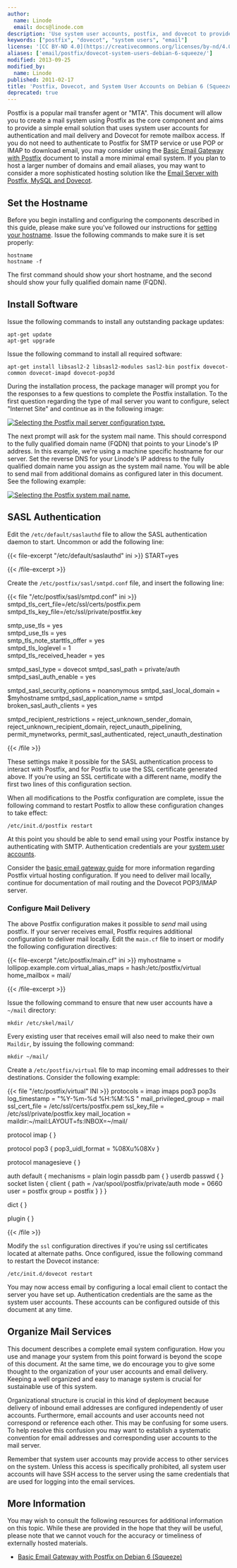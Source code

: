 ```yaml
---
author:
  name: Linode
  email: docs@linode.com
description: 'Use system user accounts, postfix, and dovecot to provide'
keywords: ["postfix", "dovecot", "system users", "email"]
license: '[CC BY-ND 4.0](https://creativecommons.org/licenses/by-nd/4.0)'
aliases: ['email/postfix/dovecot-system-users-debian-6-squeeze/']
modified: 2013-09-25
modified_by:
  name: Linode
published: 2011-02-17
title: 'Postfix, Dovecot, and System User Accounts on Debian 6 (Squeeze)'
deprecated: true
---
```


Postfix is a popular mail transfer agent or "MTA". This document will allow you to create a mail system using Postfix as the core component and aims to provide a simple email solution that uses system user accounts for authentication and mail delivery and Dovecot for remote mailbox access. If you do not need to authenticate to Postfix for SMTP service or use POP or IMAP to download email, you may consider using the [Basic Email Gateway with Postfix](/docs/email/postfix/gateway-debian-6-squeeze) document to install a more minimal email system. If you plan to host a larger number of domains and email aliases, you may want to consider a more sophisticated hosting solution like the [Email Server with Postfix, MySQL and Dovecot](/docs/email/postfix/).

Set the Hostname
----------------

Before you begin installing and configuring the components described in this guide, please make sure you've followed our instructions for [setting your hostname](/docs/getting-started#sph_set-the-hostname). Issue the following commands to make sure it is set properly:

    hostname
    hostname -f

The first command should show your short hostname, and the second should show your fully qualified domain name (FQDN).

Install Software
----------------

Issue the following commands to install any outstanding package updates:

    apt-get update
    apt-get upgrade

Issue the following command to install all required software:

    apt-get install libsasl2-2 libsasl2-modules sasl2-bin postfix dovecot-common dovecot-imapd dovecot-pop3d

During the installation process, the package manager will prompt you for the responses to a few questions to complete the Postfix installation. To the first question regarding the type of mail server you want to configure, select "Internet Site" and continue as in the following image:

[![Selecting the Postfix mail server configuration type.](/docs/assets/85-postfix-courier-mysql-02-mail-server-type-2.png)](/docs/assets/85-postfix-courier-mysql-02-mail-server-type-2.png)

The next prompt will ask for the system mail name. This should correspond to the fully qualified domain name (FQDN) that points to your Linode's IP address. In this example, we're using a machine specific hostname for our server. Set the reverse DNS for your Linode's IP address to the fully qualified domain name you assign as the system mail name. You will be able to send mail from additional domains as configured later in this document. See the following example:

[![Selecting the Postfix system mail name.](/docs/assets/86-postfix-courier-mysql-02-mail-server-type-3.png)](/docs/assets/86-postfix-courier-mysql-02-mail-server-type-3.png)

SASL Authentication
-------------------

Edit the `/etc/default/saslauthd` file to allow the SASL authentication daemon to start. Uncommon or add the following line:

{{< file-excerpt "/etc/default/saslauthd" ini >}}
START=yes

{{< /file-excerpt >}}


Create the `/etc/postfix/sasl/smtpd.conf` file, and insert the following line:

{{< file "/etc/postfix/sasl/smtpd.conf" ini >}}
smtpd_tls_cert_file=/etc/ssl/certs/postfix.pem
smtpd_tls_key_file=/etc/ssl/private/postfix.key

smtp_use_tls = yes                                                                                               
smtpd_use_tls = yes                                                                                              
smtp_tls_note_starttls_offer = yes                                                                               
smtpd_tls_loglevel = 1                                                                                           
smtpd_tls_received_header = yes                                                                                  

smtpd_sasl_type = dovecot
smtpd_sasl_path = private/auth
smtpd_sasl_auth_enable = yes

smtpd_sasl_security_options = noanonymous
smtpd_sasl_local_domain = $myhostname
smtpd_sasl_application_name = smtpd
broken_sasl_auth_clients = yes

smtpd_recipient_restrictions = reject_unknown_sender_domain, reject_unknown_recipient_domain, reject_unauth_pipelining, permit_mynetworks, permit_sasl_authenticated, reject_unauth_destination

{{< /file >}}


These settings make it possible for the SASL authentication process to interact with Postfix, and for Postfix to use the SSL certificate generated above. If you're using an SSL certificate with a different name, modify the first two lines of this configuration section.

When all modifications to the Postfix configuration are complete, issue the following command to restart Postfix to allow these configuration changes to take effect:

    /etc/init.d/postfix restart

At this point you should be able to send email using your Postfix instance by authenticating with SMTP. Authentication credentials are your [system user accounts](/docs/tools-reference/linux-users-and-groups/).

Consider the [basic email gateway guide](/docs/email/postfix/gateway-debian-6-squeeze) for more information regarding Postfix virtual hosting configuration. If you need to deliver mail locally, continue for documentation of mail routing and the Dovecot POP3/IMAP server.

### Configure Mail Delivery

The above Postfix configuration makes it possible to *send* mail using postfix. If your server receives email, Postfix requires additional configuration to deliver mail locally. Edit the `main.cf` file to insert or modify the following configuration directives:

{{< file-excerpt "/etc/postfix/main.cf" ini >}}
myhostname = lollipop.example.com
virtual_alias_maps = hash:/etc/postfix/virtual
home_mailbox = mail/

{{< /file-excerpt >}}


Issue the following command to ensure that new user accounts have a `~/mail` directory:

    mkdir /etc/skel/mail/

Every existing user that receives email will also need to make their own `Maildir`, by issuing the following command:

    mkdir ~/mail/

Create a `/etc/postfix/virtual` file to map incoming email addresses to their destinations. Consider the following example:

{{< file "/etc/postfix/virtual" INI >}}
protocols = imap imaps pop3 pop3s
log_timestamp = "%Y-%m-%d %H:%M:%S "
mail_privileged_group = mail
ssl_cert_file = /etc/ssl/certs/postfix.pem
ssl_key_file = /etc/ssl/private/postfix.key
mail_location = maildir:~/mail:LAYOUT=fs:INBOX=~/mail/

protocol imap {
}

protocol pop3 {
    pop3_uidl_format = %08Xu%08Xv
}

protocol managesieve {
}

auth default {
      mechanisms = plain login
      passdb pam {
      }
      userdb passwd {
      }
      socket listen {
        client {
          path = /var/spool/postfix/private/auth
          mode = 0660
          user = postfix
          group = postfix
        }
      }
    }

dict {
}

plugin {
}

{{< /file >}}


Modify the `ssl` configuration directives if you're using ssl certificates located at alternate paths. Once configured, issue the following command to restart the Dovecot instance:

    /etc/init.d/dovecot restart

You may now access email by configuring a local email client to contact the server you have set up. Authentication credentials are the same as the system user accounts. These accounts can be configured outside of this document at any time.

Organize Mail Services
----------------------

This document describes a complete email system configuration. How you use and manage your system from this point forward is beyond the scope of this document. At the same time, we do encourage you to give some thought to the organization of your user accounts and email delivery. Keeping a well organized and easy to manage system is crucial for sustainable use of this system.

Organizational structure is crucial in this kind of deployment because delivery of inbound email addresses are configured independently of user accounts. Furthermore, email accounts and user accounts need not correspond or reference each other. This may be confusing for some users. To help resolve this confusion you may want to establish a systematic convention for email addresses and corresponding user accounts to the mail server.

Remember that system user accounts may provide access to other services on the system. Unless this access is specifically prohibited, all system user accounts will have SSH access to the server using the same credentials that are used for logging into the email services.

More Information
----------------

You may wish to consult the following resources for additional information on this topic. While these are provided in the hope that they will be useful, please note that we cannot vouch for the accuracy or timeliness of externally hosted materials.

- [Basic Email Gateway with Postfix on Debian 6 (Squeeze)](/docs/email/postfix/gateway-debian-6-squeeze)




